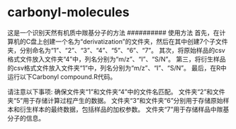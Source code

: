 # carbonyl-molecules
这是一个识别天然有机质中羰基分子的方法
########## 使用方法
首先，在计算机的C盘上创建一个名为“derivatization”的文件夹，然后在其中创建7个子文件夹，分别命名为“1”、“2”、“3”、“4”、“5”、“6”、“7”。
其次，将原始样品的csv格式文件放入文件夹“4”中，列名分别为“m/z”、“I”、“S/N”。
第三，将衍生样品的csv格式文件放入文件夹“1”中，列名分别为“m/z”、“I”、“S/N”。
最后，在R中运行以下Carbonyl compound.R代码。

请注意以下事项:
确保文件夹“1”和文件夹“4”中的文件名匹配。
文件夹“2”和文件夹“5”用于存储计算过程产生的数据。
文件夹“3”和文件夹“6”分别用于存储原始样本和衍生样本的最终数据，包括样品的加权参数。
文件夹“7”用于存储样品中羰基分子的信息。
